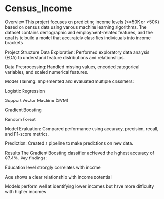 # Census_Income
Overview
This project focuses on predicting income levels (<=50K or >50K) based on census data using various machine learning algorithms. The dataset contains demographic and employment-related features, and the goal is to build a model that accurately classifies individuals into income brackets.

Project Structure
Data Exploration: Performed exploratory data analysis (EDA) to understand feature distributions and relationships.

Data Preprocessing: Handled missing values, encoded categorical variables, and scaled numerical features.

Model Training: Implemented and evaluated multiple classifiers:

Logistic Regression

Support Vector Machine (SVM)

Gradient Boosting

Random Forest

Model Evaluation: Compared performance using accuracy, precision, recall, and F1-score metrics.

Prediction: Created a pipeline to make predictions on new data.

Results
The Gradient Boosting classifier achieved the highest accuracy of 87.4%. Key findings:

Education level strongly correlates with income

Age shows a clear relationship with income potential

Models perform well at identifying lower incomes but have more difficulty with higher incomes

